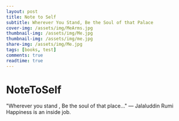 ```yaml
---
layout: post
title: Note to Self
subtitle: Wherever You Stand, Be the Soul of that Palace
cover-img: /assets/img/MeArms.jpg
thumbnail-img: /assets/img/Me.jpg
thumbnail-img: /assets/img/me.jpg
share-img: /assets/img/Me.jpg
tags: [books, test]
comments: true
readtime: true
---
```

# NoteToSelf
"Wherever you stand , Be the soul of that place..."
― Jalaluddin Rumi
Happiness is an inside job.
